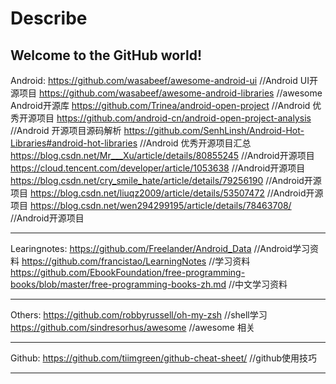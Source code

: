 # Describe
Welcome to the GitHub world!
-----------------------------------------------------------------
Android:
https://github.com/wasabeef/awesome-android-ui  //Android UI开源项目
https://github.com/wasabeef/awesome-android-libraries  //awesome Android开源库
https://github.com/Trinea/android-open-project  //Android 优秀开源项目
https://github.com/android-cn/android-open-project-analysis  //Android 开源项目源码解析
https://github.com/SenhLinsh/Android-Hot-Libraries#android-hot-libraries  //Android 优秀开源项目汇总
https://blog.csdn.net/Mr___Xu/article/details/80855245  //Android开源项目
https://cloud.tencent.com/developer/article/1053638   //Android开源项目
https://blog.csdn.net/cry_smile_hate/article/details/79256190   //Android开源项目
https://blog.csdn.net/liuqz2009/article/details/53507472  //Android开源项目
https://blog.csdn.net/wen294299195/article/details/78463708/  //Android开源项目

-----------------------------------------------------------------
Learingnotes:
https://github.com/Freelander/Android_Data  //Android学习资料
https://github.com/francistao/LearningNotes  //学习资料
https://github.com/EbookFoundation/free-programming-books/blob/master/free-programming-books-zh.md  //中文学习资料

-----------------------------------------------------------------
Others:
https://github.com/robbyrussell/oh-my-zsh  //shell学习
https://github.com/sindresorhus/awesome   //awesome 相关

-----------------------------------------------------------------
Github:
https://github.com/tiimgreen/github-cheat-sheet/  //github使用技巧

-----------------------------------------------------------------
